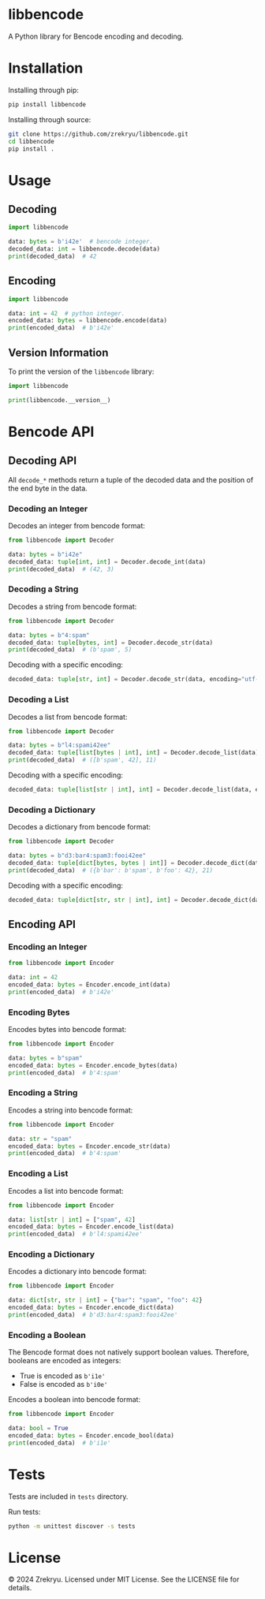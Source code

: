 # libbencode

A Python library for Bencode encoding and decoding.

# Installation

Installing through pip:
```bash
pip install libbencode
```

Installing through source:
```bash
git clone https://github.com/zrekryu/libbencode.git
cd libbencode
pip install .
```

# Usage

## Decoding
```py
import libbencode

data: bytes = b'i42e'  # bencode integer.
decoded_data: int = libbencode.decode(data)
print(decoded_data)  # 42
```
## Encoding
```py
import libbencode

data: int = 42  # python integer.
encoded_data: bytes = libbencode.encode(data)
print(encoded_data)  # b'i42e'
```

## Version Information

To print the version of the `libbencode` library:
```py
import libbencode

print(libbencode.__version__)
```

# Bencode API

## Decoding API

All `decode_*` methods return a tuple of the decoded data and the position of the end byte in the data.

### Decoding an Integer

Decodes an integer from bencode format:
```py
from libbencode import Decoder

data: bytes = b"i42e"
decoded_data: tuple[int, int] = Decoder.decode_int(data)
print(decoded_data)  # (42, 3)
```

### Decoding a String

Decodes a string from bencode format:
```py
from libbencode import Decoder

data: bytes = b"4:spam"
decoded_data: tuple[bytes, int] = Decoder.decode_str(data)
print(decoded_data)  # (b'spam', 5)
```

Decoding with a specific encoding:
```py
decoded_data: tuple[str, int] = Decoder.decode_str(data, encoding="utf-8")  # ('spam', 5)
```

### Decoding a List

Decodes a list from bencode format:
```py
from libbencode import Decoder

data: bytes = b"l4:spami42ee"
decoded_data: tuple[list[bytes | int], int] = Decoder.decode_list(data)
print(decoded_data)  # ([b'spam', 42], 11)
```

Decoding with a specific encoding:
```py
decoded_data: tuple[list[str | int], int] = Decoder.decode_list(data, encoding="utf-8")  # (['spam', 42], 21)
```

### Decoding a Dictionary

Decodes a dictionary from bencode format:
```py
from libbencode import Decoder

data: bytes = b"d3:bar4:spam3:fooi42ee"
decoded_data: tuple[dict[bytes, bytes | int]] = Decoder.decode_dict(data)
print(decoded_data)  # ({b'bar': b'spam', b'foo': 42}, 21)
```

Decoding with a specific encoding:
```py
decoded_data: tuple[dict[str, str | int], int] = Decoder.decode_dict(data, encoding="utf-8")  # {'bar': 'spam', 'foo': 42}
```

## Encoding API

### Encoding an Integer
```py
from libbencode import Encoder

data: int = 42
encoded_data: bytes = Encoder.encode_int(data)
print(encoded_data)  # b'i42e'
```

### Encoding Bytes

Encodes bytes into bencode format:
```py
from libbencode import Encoder

data: bytes = b"spam"
encoded_data: bytes = Encoder.encode_bytes(data)
print(encoded_data)  # b'4:spam'
```

### Encoding a String

Encodes a string into bencode format:
```py
from libbencode import Encoder

data: str = "spam"
encoded_data: bytes = Encoder.encode_str(data)
print(encoded_data)  # b'4:spam'
```

### Encoding a List

Encodes a list into bencode format:
```py
from libbencode import Encoder

data: list[str | int] = ["spam", 42]
encoded_data: bytes = Encoder.encode_list(data)
print(encoded_data)  # b'l4:spami42ee'
```

### Encoding a Dictionary

Encodes a dictionary into bencode format:
```py
from libbencode import Encoder

data: dict[str, str | int] = {"bar": "spam", "foo": 42}
encoded_data: bytes = Encoder.encode_dict(data)
print(encoded_data)  # b'd3:bar4:spam3:fooi42ee'
```

### Encoding a Boolean

The Bencode format does not natively support boolean values. Therefore, booleans are encoded as integers:

- True is encoded as `b'i1e'`
- False is encoded as `b'i0e'`

Encodes a boolean into bencode format:
```py
from libbencode import Encoder

data: bool = True
encoded_data: bytes = Encoder.encode_bool(data)
print(encoded_data)  # b'i1e'
```

# Tests

Tests are included in `tests` directory.

Run tests:
```bash
python -m unittest discover -s tests
```

# License

© 2024 Zrekryu. Licensed under MIT License. See the LICENSE file for details.